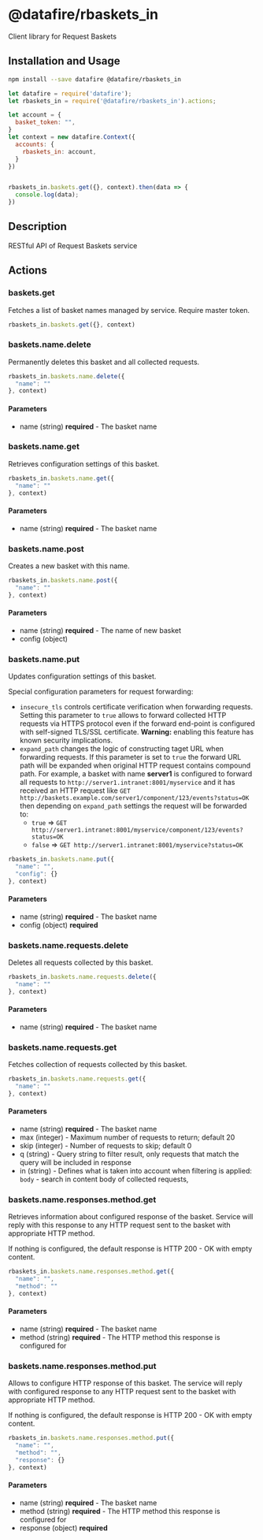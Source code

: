 # @datafire/rbaskets_in

Client library for Request Baskets

## Installation and Usage
```bash
npm install --save datafire @datafire/rbaskets_in
```

```js
let datafire = require('datafire');
let rbaskets_in = require('@datafire/rbaskets_in').actions;

let account = {
  basket_token: "",
}
let context = new datafire.Context({
  accounts: {
    rbaskets_in: account,
  }
})


rbaskets_in.baskets.get({}, context).then(data => {
  console.log(data);
})
```

## Description
RESTful API of Request Baskets service

## Actions
### baskets.get
Fetches a list of basket names managed by service. Require master token.


```js
rbaskets_in.baskets.get({}, context)
```


### baskets.name.delete
Permanently deletes this basket and all collected requests.


```js
rbaskets_in.baskets.name.delete({
  "name": ""
}, context)
```

#### Parameters
* name (string) **required** - The basket name

### baskets.name.get
Retrieves configuration settings of this basket.


```js
rbaskets_in.baskets.name.get({
  "name": ""
}, context)
```

#### Parameters
* name (string) **required** - The basket name

### baskets.name.post
Creates a new basket with this name.


```js
rbaskets_in.baskets.name.post({
  "name": ""
}, context)
```

#### Parameters
* name (string) **required** - The name of new basket
* config (object)

### baskets.name.put
Updates configuration settings of this basket.

Special configuration parameters for request forwarding:
  * `insecure_tls` controls certificate verification when forwarding requests. Setting this parameter to `true`
  allows to forward collected HTTP requests via HTTPS protocol even if the forward end-point is configured with
  self-signed TLS/SSL certificate. **Warning:** enabling this feature has known security implications.
  * `expand_path` changes the logic of constructing taget URL when forwarding requests. If this parameter is
  set to `true` the forward URL path will be expanded when original HTTP request contains compound path. For
  example, a basket with name **server1** is configured to forward all requests to `http://server1.intranet:8001/myservice`
  and it has received an HTTP request like `GET http://baskets.example.com/server1/component/123/events?status=OK`
  then depending on `expand_path` settings the request will be forwarded to:
    * `true` => `GET http://server1.intranet:8001/myservice/component/123/events?status=OK`
    * `false` => `GET http://server1.intranet:8001/myservice?status=OK`



```js
rbaskets_in.baskets.name.put({
  "name": "",
  "config": {}
}, context)
```

#### Parameters
* name (string) **required** - The basket name
* config (object) **required**

### baskets.name.requests.delete
Deletes all requests collected by this basket.


```js
rbaskets_in.baskets.name.requests.delete({
  "name": ""
}, context)
```

#### Parameters
* name (string) **required** - The basket name

### baskets.name.requests.get
Fetches collection of requests collected by this basket.


```js
rbaskets_in.baskets.name.requests.get({
  "name": ""
}, context)
```

#### Parameters
* name (string) **required** - The basket name
* max (integer) - Maximum number of requests to return; default 20
* skip (integer) - Number of requests to skip; default 0
* q (string) - Query string to filter result, only requests that match the query will be included in response
* in (string) - Defines what is taken into account when filtering is applied: `body` - search in content body of collected requests,

### baskets.name.responses.method.get
Retrieves information about configured response of the basket. Service will reply with this response to any
HTTP request sent to the basket with appropriate HTTP method.

If nothing is configured, the default response is HTTP 200 - OK with empty content.



```js
rbaskets_in.baskets.name.responses.method.get({
  "name": "",
  "method": ""
}, context)
```

#### Parameters
* name (string) **required** - The basket name
* method (string) **required** - The HTTP method this response is configured for

### baskets.name.responses.method.put
Allows to configure HTTP response of this basket. The service will reply with configured response to any HTTP
request sent to the basket with appropriate HTTP method.

If nothing is configured, the default response is HTTP 200 - OK with empty content.



```js
rbaskets_in.baskets.name.responses.method.put({
  "name": "",
  "method": "",
  "response": {}
}, context)
```

#### Parameters
* name (string) **required** - The basket name
* method (string) **required** - The HTTP method this response is configured for
* response (object) **required**

